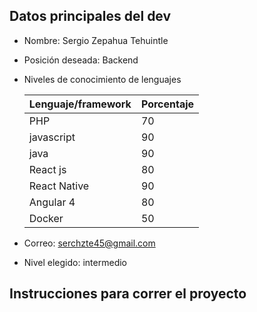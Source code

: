 ## Datos principales del dev 
* Nombre: Sergio Zepahua Tehuintle   

* Posición deseada: Backend

* Niveles de conocimiento de lenguajes

    Lenguaje/framework  | Porcentaje
    ------------- | -------------
    PHP  | 70
    javascript  | 90
    java | 90
    React js | 80
    React Native | 90
    Angular 4 | 80
    Docker |50 

* Correo: serchzte45@gmail.com

* Nivel elegido: intermedio

## Instrucciones para correr el proyecto
